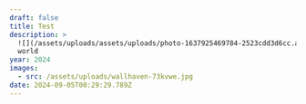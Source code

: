 ```yaml
---
draft: false
title: Test
description: >
  ![](/assets/uploads/assets/uploads/photo-1637925469784-2523cdd3d6cc.avif)hello
  world
year: 2024
images:
  - src: /assets/uploads/wallhaven-73kvwe.jpg
date: 2024-09-05T00:29:29.789Z
---
```


